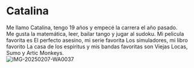 # Catalina
Me llamo Catalina, tengo 19 años y empecé la carrera el año pasado.    
Me gusta la matemática, leer, bailar tango y jugar al sudoku. Mi pelicula favorita es El perfecto asesino, mi serie favorita Los simuladores, mi libro favorito La casa de los espiritus y mis bandas favoritas son Viejas Locas, Sumo y Artic Monkeys.  
![IMG-20250207-WA0037](https://github.com/user-attachments/assets/2937b718-96f9-457d-b290-f27ff9a79a3b)  
